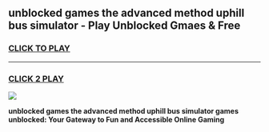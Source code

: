 
## unblocked games the advanced method uphill bus simulator - Play Unblocked Gmaes & Free
<h3>
<a href="https://news.freeplayer.one?title=unblocked_games_the_advanced_method_uphill_bus_simulator&ref=23F">CLICK TO PLAY</a></h3>
<hr>

<h3>
<a href="https://news.freeplayer.one?title=unblocked_games_the_advanced_method_uphill_bus_simulator&ref=23F">CLICK 2 PLAY</a>
  
</h3>

<a href="https://news.freeplayer.one?title=unblocked_games_the_advanced_method_uphill_bus_simulator&ref=23F/"><img src="https://clearcache.store/games.png"></a>


**unblocked games the advanced method uphill bus simulator games unblocked: Your Gateway to Fun and Accessible Online Gaming**
